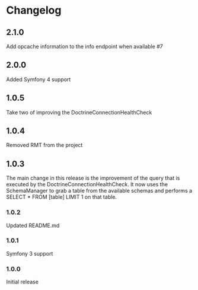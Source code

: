 # Changelog

## 2.1.0
Add opcache information to the info endpoint when available #7

## 2.0.0
Added Symfony 4 support

## 1.0.5
Take two of improving the DoctrineConnectionHealthCheck

## 1.0.4
Removed RMT from the project

## 1.0.3
The main change in this release is the improvement of the query that is executed by the DoctrineConnectionHealthCheck. It now uses the SchemaManager to grab a table from the available schemas and performs a SELECT * FROM [table] LIMIT 1 on that table.

### 1.0.2  
Updated README.md

### 1.0.1  
Symfony 3 support

### 1.0.0  
Initial release
